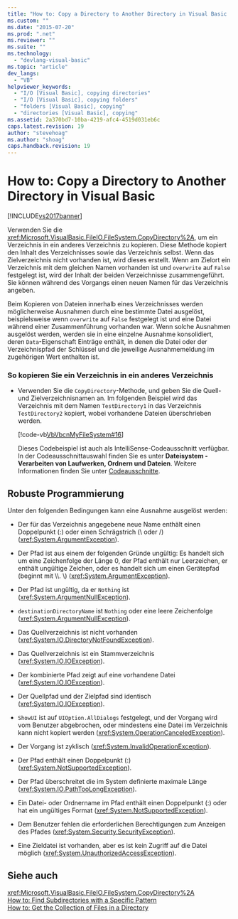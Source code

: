```yaml
---
title: "How to: Copy a Directory to Another Directory in Visual Basic | Microsoft Docs"
ms.custom: ""
ms.date: "2015-07-20"
ms.prod: ".net"
ms.reviewer: ""
ms.suite: ""
ms.technology: 
  - "devlang-visual-basic"
ms.topic: "article"
dev_langs: 
  - "VB"
helpviewer_keywords: 
  - "I/O [Visual Basic], copying directories"
  - "I/O [Visual Basic], copying folders"
  - "folders [Visual Basic], copying"
  - "directories [Visual Basic], copying"
ms.assetid: 2a370bd7-10ba-4219-afc4-4519d031eb6c
caps.latest.revision: 19
author: "stevehoag"
ms.author: "shoag"
caps.handback.revision: 19
---
```

# How to: Copy a Directory to Another Directory in Visual Basic
[!INCLUDE[vs2017banner](~/includes/vs2017banner.md)]

Verwenden Sie die <xref:Microsoft.VisualBasic.FileIO.FileSystem.CopyDirectory%2A>, um ein Verzeichnis in ein anderes Verzeichnis zu kopieren.  Diese Methode kopiert den Inhalt des Verzeichnisses sowie das Verzeichnis selbst.  Wenn das Zielverzeichnis nicht vorhanden ist, wird dieses erstellt.  Wenn am Zielort ein Verzeichnis mit dem gleichen Namen vorhanden ist und `overwrite` auf `False` festgelegt ist, wird der Inhalt der beiden Verzeichnisse zusammengeführt.  Sie können während des Vorgangs einen neuen Namen für das Verzeichnis angeben.  
  
 Beim Kopieren von Dateien innerhalb eines Verzeichnisses werden möglicherweise Ausnahmen durch eine bestimmte Datei ausgelöst, beispielsweise wenn `overwrite` auf `False` festgelegt ist und eine Datei während einer Zusammenführung vorhanden war.  Wenn solche Ausnahmen ausgelöst werden, werden sie in eine einzelne Ausnahme konsolidiert, deren `Data`\-Eigenschaft Einträge enthält, in denen die Datei oder der Verzeichnispfad der Schlüssel und die jeweilige Ausnahmemeldung im zugehörigen Wert enthalten ist.  
  
### So kopieren Sie ein Verzeichnis in ein anderes Verzeichnis  
  
-   Verwenden Sie die `CopyDirectory`\-Methode, und geben Sie die Quell\- und Zielverzeichnisnamen an.  Im folgenden Beispiel wird das Verzeichnis mit dem Namen `TestDirectory1` in das Verzeichnis `TestDirectory2` kopiert, wobei vorhandene Dateien überschrieben werden.  
  
     [!code-vb[VbVbcnMyFileSystem#16](../../../../visual-basic/developing-apps/programming/drives-directories-files/codesnippet/VisualBasic/how-to-copy-a-directory-to-another-directory_1.vb)]  
  
     Dieses Codebeispiel ist auch als IntelliSense\-Codeausschnitt verfügbar.  In der Codeausschnittauswahl finden Sie es unter **Dateisystem \- Verarbeiten von Laufwerken, Ordnern und Dateien**.  Weitere Informationen finden Sie unter [Codeausschnitte](/visual-studio/ide/code-snippets).  
  
## Robuste Programmierung  
 Unter den folgenden Bedingungen kann eine Ausnahme ausgelöst werden:  
  
-   Der für das Verzeichnis angegebene neue Name enthält einen Doppelpunkt \(:\) oder einen Schrägstrich \(\\ oder \/\) \(<xref:System.ArgumentException>\).  
  
-   Der Pfad ist aus einem der folgenden Gründe ungültig: Es handelt sich um eine Zeichenfolge der Länge 0, der Pfad enthält nur Leerzeichen, er enthält ungültige Zeichen, oder es handelt sich um einen Gerätepfad \(beginnt mit \\\\.  \\\) \(<xref:System.ArgumentException>\).  
  
-   Der Pfad ist ungültig, da er `Nothing` ist \(<xref:System.ArgumentNullException>\).  
  
-   `destinationDirectoryName` ist `Nothing` oder eine leere Zeichenfolge \(<xref:System.ArgumentNullException>\).  
  
-   Das Quellverzeichnis ist nicht vorhanden \(<xref:System.IO.DirectoryNotFoundException>\).  
  
-   Das Quellverzeichnis ist ein Stammverzeichnis \(<xref:System.IO.IOException>\).  
  
-   Der kombinierte Pfad zeigt auf eine vorhandene Datei \(<xref:System.IO.IOException>\).  
  
-   Der Quellpfad und der Zielpfad sind identisch \(<xref:System.IO.IOException>\).  
  
-   `ShowUI` ist auf `UIOption.AllDialogs` festgelegt, und der Vorgang wird vom Benutzer abgebrochen, oder mindestens eine Datei im Verzeichnis kann nicht kopiert werden \(<xref:System.OperationCanceledException>\).  
  
-   Der Vorgang ist zyklisch \(<xref:System.InvalidOperationException>\).  
  
-   Der Pfad enthält einen Doppelpunkt \(:\) \(<xref:System.NotSupportedException>\).  
  
-   Der Pfad überschreitet die im System definierte maximale Länge \(<xref:System.IO.PathTooLongException>\).  
  
-   Ein Datei\- oder Ordnername im Pfad enthält einen Doppelpunkt \(:\) oder hat ein ungültiges Format \(<xref:System.NotSupportedException>\).  
  
-   Dem Benutzer fehlen die erforderlichen Berechtigungen zum Anzeigen des Pfades \(<xref:System.Security.SecurityException>\).  
  
-   Eine Zieldatei ist vorhanden, aber es ist kein Zugriff auf die Datei möglich \(<xref:System.UnauthorizedAccessException>\).  
  
## Siehe auch  
 <xref:Microsoft.VisualBasic.FileIO.FileSystem.CopyDirectory%2A>   
 [How to: Find Subdirectories with a Specific Pattern](../../../../visual-basic/developing-apps/programming/drives-directories-files/how-to-find-subdirectories-with-a-specific-pattern.md)   
 [How to: Get the Collection of Files in a Directory](../../../../visual-basic/developing-apps/programming/drives-directories-files/how-to-get-the-collection-of-files-in-a-directory.md)